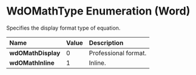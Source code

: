 
# WdOMathType Enumeration (Word)

Specifies the display format type of equation.



|**Name**|**Value**|**Description**|
|:-----|:-----|:-----|
| **wdOMathDisplay**|0|Professional format.|
| **wdOMathInline**|1|Inline.|
